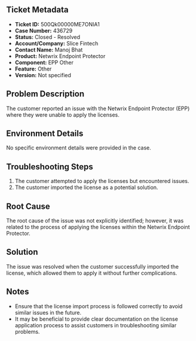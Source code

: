 ## Ticket Metadata
- **Ticket ID:** 500Qk00000ME7ONIA1
- **Case Number:** 436729
- **Status:** Closed - Resolved
- **Account/Company:** Slice Fintech
- **Contact Name:** Manoj Bhat
- **Product:** Netwrix Endpoint Protector
- **Component:** EPP Other
- **Feature:** Other
- **Version:** Not specified

## Problem Description
The customer reported an issue with the Netwrix Endpoint Protector (EPP) where they were unable to apply the licenses.

## Environment Details
No specific environment details were provided in the case.

## Troubleshooting Steps
1. The customer attempted to apply the licenses but encountered issues.
2. The customer imported the license as a potential solution.

## Root Cause
The root cause of the issue was not explicitly identified; however, it was related to the process of applying the licenses within the Netwrix Endpoint Protector.

## Solution
The issue was resolved when the customer successfully imported the license, which allowed them to apply it without further complications.

## Notes
- Ensure that the license import process is followed correctly to avoid similar issues in the future.
- It may be beneficial to provide clear documentation on the license application process to assist customers in troubleshooting similar problems.